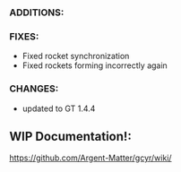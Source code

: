 ### ADDITIONS:

### FIXES:
- Fixed rocket synchronization
- Fixed rockets forming incorrectly again

### CHANGES:
- updated to GT 1.4.4

## WIP Documentation!:

https://github.com/Argent-Matter/gcyr/wiki/
